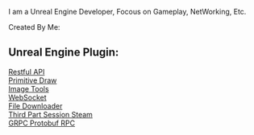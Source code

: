 I am a Unreal Engine Developer, Focous on Gameplay, NetWorking, Etc. 

Created By Me:   
## Unreal Engine Plugin:   
[Restful API](https://www.unrealengine.com/marketplace/en-US/product/restful-api-json-web-token-http)  
[Primitive Draw](https://www.unrealengine.com/marketplace/zh-CN/product/primitive-draw-line-geometry)     
[Image Tools](https://www.unrealengine.com/marketplace/zh-CN/product/image-tools)  
[WebSocket](https://www.unrealengine.com/marketplace/zh-CN/product/websocket)   
[File Downloader](https://www.unrealengine.com/marketplace/zh-CN/product/file-downloader)   
[Third Part Session Steam](https://www.unrealengine.com/marketplace/zh-CN/product/thirdpartsession)   
[GRPC Protobuf RPC](https://www.patreon.com/WanWanHa/shop/gprc-protobuf-rpc-ue4-5-xu-huan-4-5-cha-83050)   

